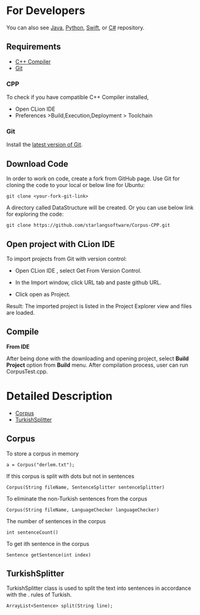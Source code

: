 For Developers
============
You can also see [Java](https://github.com/starlangsoftware/Corpus), [Python](https://github.com/starlangsoftware/Corpus-Py), [Swift](https://github.com/starlangsoftware/Corpus-Swift), or [C#](https://github.com/starlangsoftware/Corpus-CS) repository.

## Requirements

* [C++ Compiler](#cpp)
* [Git](#git)


### CPP
To check if you have compatible C++ Compiler installed,
* Open CLion IDE 
* Preferences >Build,Execution,Deployment > Toolchain  

### Git

Install the [latest version of Git](https://git-scm.com/book/en/v2/Getting-Started-Installing-Git).

## Download Code

In order to work on code, create a fork from GitHub page. 
Use Git for cloning the code to your local or below line for Ubuntu:

	git clone <your-fork-git-link>

A directory called DataStructure will be created. Or you can use below link for exploring the code:

	git clone https://github.com/starlangsoftware/Corpus-CPP.git

## Open project with CLion IDE

To import projects from Git with version control:

* Open CLion IDE , select Get From Version Control.

* In the Import window, click URL tab and paste github URL.

* Click open as Project.

Result: The imported project is listed in the Project Explorer view and files are loaded.


## Compile

**From IDE**

After being done with the downloading and opening project, select **Build Project** option from **Build** menu. After compilation process, user can run CorpusTest.cpp.

Detailed Description
============

+ [Corpus](#corpus)
+ [TurkishSplitter](#turkishsplitter)

## Corpus

To store a corpus in memory

	a = Corpus("derlem.txt");

If this corpus is split with dots but not in sentences

	Corpus(String fileName, SentenceSplitter sentenceSplitter)

To eliminate the non-Turkish sentences from the corpus

	Corpus(String fileName, LanguageChecker languageChecker)

The number of sentences in the corpus

	int sentenceCount()

To get ith sentence in the corpus

	Sentence getSentence(int index)

## TurkishSplitter

TurkishSplitter class is used to split the text into sentences in accordance with the . rules of Turkish.

	ArrayList<Sentence> split(String line);
